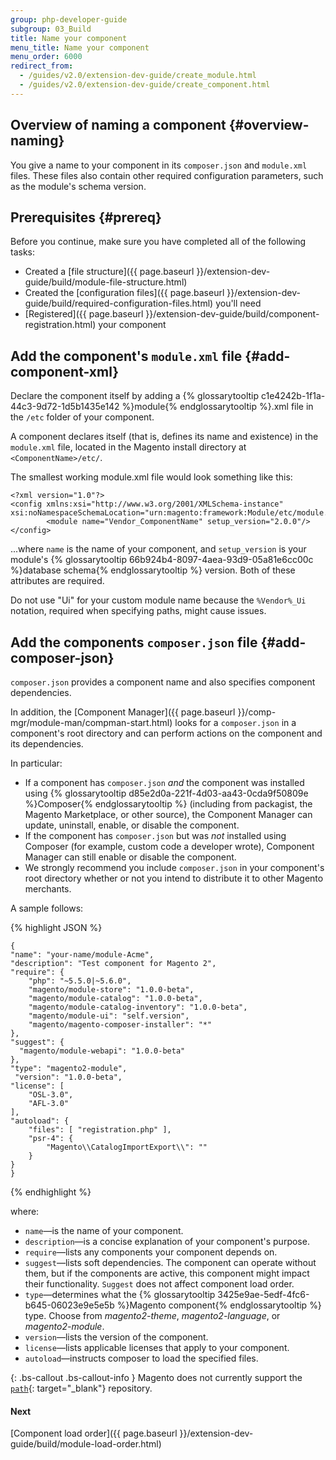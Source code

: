 ```yaml
---
group: php-developer-guide
subgroup: 03_Build
title: Name your component
menu_title: Name your component
menu_order: 6000
redirect_from:
  - /guides/v2.0/extension-dev-guide/create_module.html
  - /guides/v2.0/extension-dev-guide/create_component.html
---
```


## Overview of naming a component {#overview-naming}

You give a name to your component in its `composer.json` and `module.xml` files. These files also contain other required configuration parameters, such as the module's schema version.

## Prerequisites {#prereq}

Before you continue, make sure you have completed all of the following tasks:

*   Created a [file structure]({{ page.baseurl }}/extension-dev-guide/build/module-file-structure.html)
*   Created the [configuration files]({{ page.baseurl }}/extension-dev-guide/build/required-configuration-files.html) you'll need
*   [Registered]({{ page.baseurl }}/extension-dev-guide/build/component-registration.html) your component

## Add the component's `module.xml` file {#add-component-xml}

Declare the component itself by adding a {% glossarytooltip c1e4242b-1f1a-44c3-9d72-1d5b1435e142 %}module{% endglossarytooltip %}.xml file in the `/etc` folder of your component.

A component declares itself (that is, defines its name and existence) in the `module.xml` file, located in the Magento install directory at `<ComponentName>/etc/`.

The smallest working module.xml file would look something like this:

	<?xml version="1.0"?>
	<config xmlns:xsi="http://www.w3.org/2001/XMLSchema-instance" xsi:noNamespaceSchemaLocation="urn:magento:framework:Module/etc/module.xsd">
    		<module name="Vendor_ComponentName" setup_version="2.0.0"/>
	</config>

...where `name`  is the name of your component, and `setup_version` is your module's {% glossarytooltip 66b924b4-8097-4aea-93d9-05a81e6cc00c %}database schema{% endglossarytooltip %} version. Both of these attributes are required.

Do not use "Ui" for your custom module name because the <code>%Vendor%_Ui</code> notation, required when specifying paths, might cause issues.

## Add the components `composer.json` file {#add-composer-json}
`composer.json` provides a component name and also specifies component dependencies.

In addition, the [Component Manager]({{ page.baseurl }}/comp-mgr/module-man/compman-start.html) looks for a `composer.json` in a component's root directory and can perform actions on the component and its dependencies.

In particular:

* If a component has `composer.json` *and* the component was installed using {% glossarytooltip d85e2d0a-221f-4d03-aa43-0cda9f50809e %}Composer{% endglossarytooltip %} (including from packagist, the Magento Marketplace, or other source), the Component Manager can update, uninstall, enable, or disable the component.
* If the component has `composer.json` but was *not* installed using Composer (for example, custom code a developer wrote), Component Manager can still enable or disable the component.
* We strongly recommend you include `composer.json` in your component's root directory whether or not you intend to distribute it to other Magento merchants.

A sample follows:

{% highlight JSON %}

	{
    "name": "your-name/module-Acme",
    "description": "Test component for Magento 2",
    "require": {
        "php": "~5.5.0|~5.6.0",
        "magento/module-store": "1.0.0-beta",
        "magento/module-catalog": "1.0.0-beta",
        "magento/module-catalog-inventory": "1.0.0-beta",
        "magento/module-ui": "self.version",
        "magento/magento-composer-installer": "*"
    },
    "suggest": {
      "magento/module-webapi": "1.0.0-beta"
    },
    "type": "magento2-module",
     "version": "1.0.0-beta",
    "license": [
        "OSL-3.0",
        "AFL-3.0"
    ],
    "autoload": {
        "files": [ "registration.php" ],
        "psr-4": {
            "Magento\\CatalogImportExport\\": ""
        }
    }
    }

{% endhighlight %}

where:

* `name`&mdash;is the name of your component.
* `description`&mdash;is a concise explanation of your component's purpose.
* `require`&mdash;lists any components your component depends on.
* `suggest`&mdash;lists soft dependencies. The component can operate without them, but if the components are active, this component might impact their functionality. `Suggest` does not affect component load order.
* `type`&mdash;determines what the {% glossarytooltip 3425e9ae-5edf-4fc6-b645-06023e9e5e5b %}Magento component{% endglossarytooltip %} type. Choose from *magento2-theme*, *magento2-language*, or *magento2-module*.
* `version`&mdash;lists the version of the component.
* `license`&mdash;lists applicable licenses that apply to your component.
* `autoload`&mdash;instructs composer to load the specified files.

{: .bs-callout .bs-callout-info }
Magento does not currently support the [`path`](https://getcomposer.org/doc/05-repositories.md#path){: target="_blank"} repository.

#### Next

[Component load order]({{ page.baseurl }}/extension-dev-guide/build/module-load-order.html)

